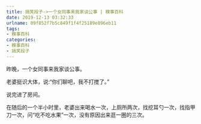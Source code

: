```yaml
---
title: 搞笑段子->一个女同事来我家谈公事 | 糗事百科
date: 2019-12-13 03:32:33
urlname: 09f852f7b5c849f1f4f25189e896eb11
tags: 
- 糗事百科
categories:
- 糗事百科
- 搞笑段子
---
```

昨晚，一个女同事来我家谈公事。

老婆挺识大体，说:“你们聊吧，我不打搅了。”

说完进了房间。

在随后的一个半小时里，老婆出来喝水一次，上厕所两次，找挖耳勺一次，找指甲刀一次，问“吃不吃水果”一次，没有原因出来逛一圈的三次。



